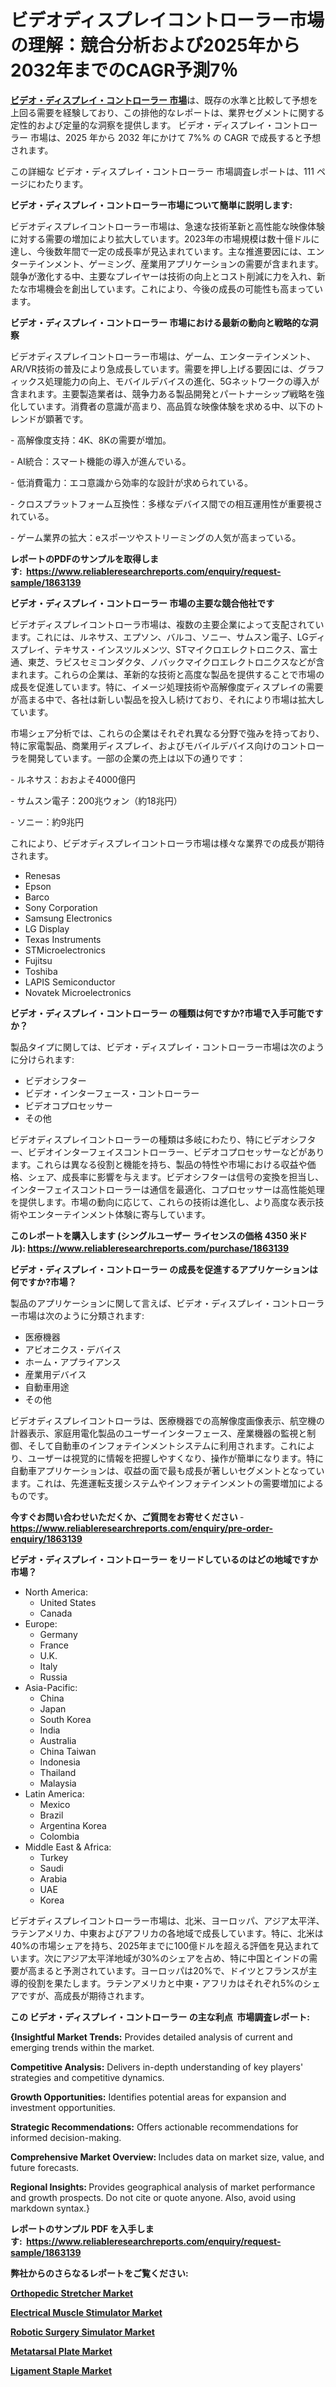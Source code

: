 <p><h1>ビデオディスプレイコントローラー市場の理解：競合分析および2025年から2032年までのCAGR予測7％</h1></p><p data-sourcepos="1:1-1:157"><strong><a href="https://www.reliableresearchreports.com/video-display-controllers-r1863139?utm_campaign=110&utm_medium=36&utm_source=Github&utm_content=ia&utm_term=04032025&utm_id=video-display-controllers">ビデオ・ディスプレイ・コントローラー 市場</a></strong>は、既存の水準と比較して予想を上回る需要を経験しており、この排他的なレポートは、業界セグメントに関する定性的および定量的な洞察を提供します。 ビデオ・ディスプレイ・コントローラー 市場は、2025 年から 2032 年にかけて 7%% の CAGR で成長すると予想されます。</p>
<p data-sourcepos="3:1-3:50">この詳細な ビデオ・ディスプレイ・コントローラー 市場調査レポートは、111 ページにわたります。</p>
<p><strong>ビデオ・ディスプレイ・コントローラー市場について簡単に説明します:</strong></p>
<p><p>ビデオディスプレイコントローラー市場は、急速な技術革新と高性能な映像体験に対する需要の増加により拡大しています。2023年の市場規模は数十億ドルに達し、今後数年間で一定の成長率が見込まれています。主な推進要因には、エンターテインメント、ゲーミング、産業用アプリケーションの需要が含まれます。競争が激化する中、主要なプレイヤーは技術の向上とコスト削減に力を入れ、新たな市場機会を創出しています。これにより、今後の成長の可能性も高まっています。</p></p>
<p><strong>ビデオ・ディスプレイ・コントローラー 市場における最新の動向と戦略的な洞察</strong></p>
<p><p>ビデオディスプレイコントローラー市場は、ゲーム、エンターテインメント、AR/VR技術の普及により急成長しています。需要を押し上げる要因には、グラフィックス処理能力の向上、モバイルデバイスの進化、5Gネットワークの導入が含まれます。主要製造業者は、競争力ある製品開発とパートナーシップ戦略を強化しています。消費者の意識が高まり、高品質な映像体験を求める中、以下のトレンドが顕著です。</p><p>- 高解像度支持：4K、8Kの需要が増加。</p><p>- AI統合：スマート機能の導入が進んでいる。</p><p>- 低消費電力：エコ意識から効率的な設計が求められている。</p><p>- クロスプラットフォーム互換性：多様なデバイス間での相互運用性が重要視されている。</p><p>- ゲーム業界の拡大：eスポーツやストリーミングの人気が高まっている。</p></p>
<p><strong>レポートのPDFのサンプルを取得します</strong><strong>:&nbsp;&nbsp;<a href="https://www.reliableresearchreports.com/enquiry/request-sample/1863139?utm_campaign=110&utm_medium=36&utm_source=Github&utm_content=ia&utm_term=04032025&utm_id=video-display-controllers">https://www.reliableresearchreports.com/enquiry/request-sample/1863139</a></strong></p>
<p><strong>ビデオ・ディスプレイ・コントローラー 市場の主要な競合他社です</strong></p>
<p><p>ビデオディスプレイコントローラ市場は、複数の主要企業によって支配されています。これには、ルネサス、エプソン、バルコ、ソニー、サムスン電子、LGディスプレイ、テキサス・インスツルメンツ、STマイクロエレクトロニクス、富士通、東芝、ラピスセミコンダクタ、ノバックマイクロエレクトロニクスなどが含まれます。これらの企業は、革新的な技術と高度な製品を提供することで市場の成長を促進しています。特に、イメージ処理技術や高解像度ディスプレイの需要が高まる中で、各社は新しい製品を投入し続けており、それにより市場は拡大しています。</p><p>市場シェア分析では、これらの企業はそれぞれ異なる分野で強みを持っており、特に家電製品、商業用ディスプレイ、およびモバイルデバイス向けのコントローラを開発しています。一部の企業の売上は以下の通りです：</p><p>- ルネサス：おおよそ4000億円</p><p>- サムスン電子：200兆ウォン（約18兆円）</p><p>- ソニー：約9兆円</p><p>これにより、ビデオディスプレイコントローラ市場は様々な業界での成長が期待されます。</p></p>
<p><ul><li>Renesas</li><li>Epson</li><li>Barco</li><li>Sony Corporation</li><li>Samsung Electronics</li><li>LG Display</li><li>Texas Instruments</li><li>STMicroelectronics</li><li>Fujitsu</li><li>Toshiba</li><li>LAPIS Semiconductor</li><li>Novatek Microelectronics</li></ul></p>
<p><strong>ビデオ・ディスプレイ・コントローラー の種類は何ですか?市場で入手可能ですか？</strong></p>
<p>製品タイプに関しては、ビデオ・ディスプレイ・コントローラー市場は次のように分けられます:</p>
<p><ul><li>ビデオシフター</li><li>ビデオ・インターフェース・コントローラー</li><li>ビデオコプロセッサー</li><li>その他</li></ul></p>
<p><p>ビデオディスプレイコントローラーの種類は多岐にわたり、特にビデオシフター、ビデオインターフェイスコントローラー、ビデオコプロセッサーなどがあります。これらは異なる役割と機能を持ち、製品の特性や市場における収益や価格、シェア、成長率に影響を与えます。ビデオシフターは信号の変換を担当し、インターフェイスコントローラーは通信を最適化、コプロセッサーは高性能処理を提供します。市場の動向に応じて、これらの技術は進化し、より高度な表示技術やエンターテインメント体験に寄与しています。</p></p>
<p><strong>このレポートを購入します (シングルユーザー ライセンスの価格 4350 米ドル):&nbsp;<a href="https://www.reliableresearchreports.com/purchase/1863139?utm_campaign=110&utm_medium=36&utm_source=Github&utm_content=ia&utm_term=04032025&utm_id=video-display-controllers">https://www.reliableresearchreports.com/purchase/1863139</a></strong></p>
<p><strong>ビデオ・ディスプレイ・コントローラー の成長を促進するアプリケーションは何ですか?市場？</strong></p>
<p>製品のアプリケーションに関して言えば、ビデオ・ディスプレイ・コントローラー市場は次のように分類されます:</p>
<p><ul><li>医療機器</li><li>アビオニクス・デバイス</li><li>ホーム・アプライアンス</li><li>産業用デバイス</li><li>自動車用途</li><li>その他</li></ul></p>
<p><p>ビデオディスプレイコントローラは、医療機器での高解像度画像表示、航空機の計器表示、家庭用電化製品のユーザーインターフェース、産業機器の監視と制御、そして自動車のインフォテインメントシステムに利用されます。これにより、ユーザーは視覚的に情報を把握しやすくなり、操作が簡単になります。特に自動車アプリケーションは、収益の面で最も成長が著しいセグメントとなっています。これは、先進運転支援システムやインフォテインメントの需要増加によるものです。</p></p>
<p><strong>今すぐお問い合わせいただくか、ご質問をお寄せください</strong><strong>&nbsp;</strong>-<strong><a href="https://www.reliableresearchreports.com/enquiry/pre-order-enquiry/1863139?utm_campaign=110&utm_medium=36&utm_source=Github&utm_content=ia&utm_term=04032025&utm_id=video-display-controllers">https://www.reliableresearchreports.com/enquiry/pre-order-enquiry/1863139</a></strong></p>
<p><strong>ビデオ・ディスプレイ・コントローラー をリードしているのはどの地域ですか市場？</strong></p>
<p><ul>
    <li>
        North America:
        <ul>
            <li>United States</li>
            <li>Canada</li>
        </ul>
    </li>
    <li>
        Europe:
        <ul>
            <li>Germany</li>
            <li>France</li>
            <li>U.K.</li>
            <li>Italy</li>
            <li>Russia</li>
        </ul>
    </li>
    <li>
        Asia-Pacific:
        <ul>
            <li>China</li>
            <li>Japan</li>
            <li>South Korea</li>
            <li>India</li>
            <li>Australia</li>
            <li>China Taiwan</li>
            <li>Indonesia</li>
            <li>Thailand</li>
            <li>Malaysia</li>
        </ul>
    </li>
    <li>
        Latin America:
        <ul>
            <li>Mexico</li>
            <li>Brazil</li>
            <li>Argentina Korea</li>
            <li>Colombia</li>
        </ul>
    </li>
    <li>
        Middle East & Africa:
        <ul>
            <li>Turkey</li>
            <li>Saudi</li>
            <li>Arabia</li>
            <li>UAE</li>
            <li>Korea</li>
        </ul>
    </li>
    </ul></p>
<p><p>ビデオディスプレイコントローラー市場は、北米、ヨーロッパ、アジア太平洋、ラテンアメリカ、中東およびアフリカの各地域で成長しています。特に、北米は40%の市場シェアを持ち、2025年までに100億ドルを超える評価を見込まれています。次にアジア太平洋地域が30%のシェアを占め、特に中国とインドの需要が高まると予測されています。ヨーロッパは20%で、ドイツとフランスが主導的役割を果たします。ラテンアメリカと中東・アフリカはそれぞれ5%のシェアですが、高成長が期待されます。</p></p>
<p><strong>この ビデオ・ディスプレイ・コントローラー の主な利点&nbsp; 市場調査レポート:</strong></p>
<p><strong>{Insightful Market Trends:</strong> Provides detailed analysis of current and emerging trends within the market.</p>
<p><strong>Competitive Analysis:</strong> Delivers in-depth understanding of key players' strategies and competitive dynamics.</p>
<p><strong>Growth Opportunities:</strong> Identifies potential areas for expansion and investment opportunities.</p>
<p><strong>Strategic Recommendations:</strong> Offers actionable recommendations for informed decision-making.</p>
<p><strong>Comprehensive Market Overview: </strong>Includes data on market size, value, and future forecasts.</p>
<p><strong>Regional Insights: </strong>Provides geographical analysis of market performance and growth prospects. Do not cite or quote anyone. Also, avoid using markdown syntax.}</p>
<p><strong>レポートのサンプル PDF を入手します:&nbsp;</strong><strong>&nbsp;<a href="https://www.reliableresearchreports.com/enquiry/request-sample/1863139?utm_campaign=110&utm_medium=36&utm_source=Github&utm_content=ia&utm_term=04032025&utm_id=video-display-controllers">https://www.reliableresearchreports.com/enquiry/request-sample/1863139</a></strong></p>
<p></p>
<p></p>
<p></p>
<p></p>
<p><strong>弊社からのさらなるレポートをご覧ください:</strong></p>
<p><strong><p><a href="https://github.com/haimamuirev8/Market-Research-Report-List-1/blob/main/orthopedic-stretcher-market.md?utm_campaign=110&utm_medium=36&utm_source=Github&utm_content=ia&utm_term=04032025&utm_id=video-display-controllers">Orthopedic Stretcher Market</a></p><p><a href="https://github.com/iquiseeboli/Market-Research-Report-List-1/blob/main/electrical-muscle-stimulator-market.md?utm_campaign=110&utm_medium=36&utm_source=Github&utm_content=ia&utm_term=04032025&utm_id=video-display-controllers">Electrical Muscle Stimulator Market</a></p><p><a href="https://github.com/naulasulakr0/Market-Research-Report-List-1/blob/main/robotic-surgery-simulator-market.md?utm_campaign=110&utm_medium=36&utm_source=Github&utm_content=ia&utm_term=04032025&utm_id=video-display-controllers">Robotic Surgery Simulator Market</a></p><p><a href="https://github.com/daemluari/Market-Research-Report-List-1/blob/main/metatarsal-plate-market.md?utm_campaign=110&utm_medium=36&utm_source=Github&utm_content=ia&utm_term=04032025&utm_id=video-display-controllers">Metatarsal Plate Market</a></p><p><a href="https://github.com/vigoseiler/Market-Research-Report-List-1/blob/main/ligament-staple-market.md?utm_campaign=110&utm_medium=36&utm_source=Github&utm_content=ia&utm_term=04032025&utm_id=video-display-controllers">Ligament Staple Market</a></p></strong></p>